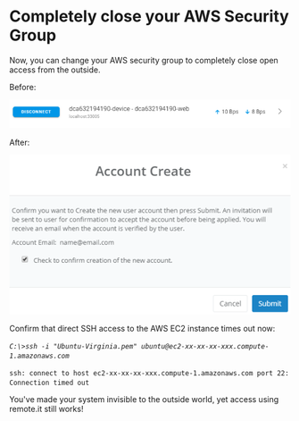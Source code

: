 # Completely close your AWS Security Group

Now, you can change your AWS security group to completely close open access from the outside.

Before:

![](../../.gitbook/assets/image%20%28424%29.png)

After:

![](../../.gitbook/assets/image%20%28153%29.png)

Confirm that direct SSH access to the AWS EC2 instance times out now:

_`C:\>ssh -i "Ubuntu-Virginia.pem" ubuntu@ec2-xx-xx-xx-xxx.compute-1.amazonaws.com`_ 

`ssh: connect to host ec2-xx-xx-xx-xxx.compute-1.amazonaws.com port 22: Connection timed out`

You've made your system invisible to the outside world, yet access using remote.it still works!



